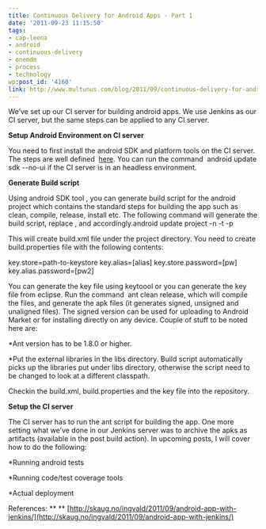 ```yaml
---
title: Continuous Delivery for Android Apps - Part 1
date: '2011-09-23 11:15:50'
tags:
- cap-leena
- android
- continuous-delivery
- onemdm
- process
- technology
wp:post_id: '4160'
link: http://www.multunus.com/blog/2011/09/continuous-delivery-for-android-apps-part-1/
---
```


We’ve set up our CI server for building android apps. We use Jenkins as our CI server, but the same steps can be applied to any CI server.


**Setup Android Environment on CI server**

You need to first install the android SDK and platform tools on the CI server. The steps are well defined 
[here](http://developer.android.com/sdk/installing.html). You can run the command 
android update sdk --no-ui if the CI server is in an headless environment.


**Generate Build script**

Using android SDK tool , you can generate build script for the android project which contains the standard steps for building the app such as clean, compile, release, install etc. The following command will generate the build script, replace <appname>, <target> and <project path> accordingly.android update project -n <appname> -t <target> -p <project directory>

This will create build.xml file under the project directory. You need to create build.properties file with the following contents:


key.store=path-to-keystore
key.alias=[alias]
key.store.password=[pw]
key.alias.password=[pw2]

You can generate the key file using keytoool or you can generate the key file from eclipse. Run the command  ant clean release, which will compile the files, and generate the apk files (it generates signed, unsigned and unaligned files). The signed version can be used for uploading to Android Market or for installing directly on any device. Couple of stuff to be noted here are:


*Ant version has to be 1.8.0 or higher.

    
*Put the external libraries in the libs directory. Build script automatically picks up the libraries put under libs directory, otherwise the script need to be changed to look at a different classpath.

Checkin the build.xml, build.properties and the key file into the repository.


**Setup the CI server**

The CI server has to run the ant script for building the app. One more setting what we’ve done in our Jenkins server was to archive the apks as artifacts (available in the post build action). In upcoming posts, I will cover how to do the following:


*Running android tests

    
*Running code/test coverage tools

    
*Actual deployment

References:
** **
[http://skaug.no/ingvald/2011/09/android-app-with-jenkins/](http://skaug.no/ingvald/2011/09/android-app-with-jenkins/)
